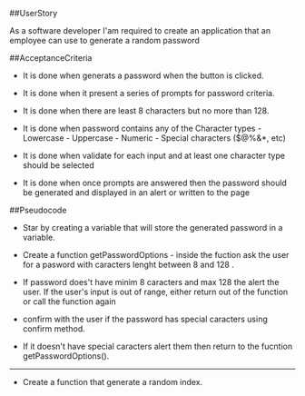 ##UserStory

As a software developer I'am required to create an application that an employee can use to generate a random password

##AcceptanceCriteria

- It is done when generats a password when the button is clicked.

- It is done when it present a series of prompts for password criteria.

- It is done when there are least 8 characters but no more than 128.

- It is done when password contains any of the Character types - Lowercase - Uppercase - Numeric - Special characters ($@%&\*, etc)

- It is done when validate for each input and at least one character type should be selected

- It is done when once prompts are answered then the password should be generated and displayed in an alert or written to the page

##Pseudocode

- Star by creating a variable that will store the generated password in a variable.

- Create a function getPasswordOptions - inside the fuction ask the user for a pasword with caracters lenght between 8 and 128 .

- If password does't have minim 8 caracters and max 128 the alert the user. If the user's input is out of range, either return out of the function or call the function again

- confirm with the user if the password has special caracters using confirm method.

- If it doesn't have special caracters alert them then return to the fucntion getPasswordOptions().

---

- Create a function that generate a random index.
